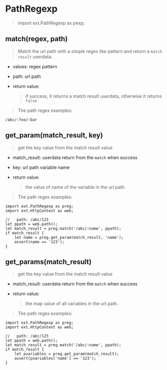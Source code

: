 # PathRegexp
> import ext.PathRegexp as pexp;


## match(regex, path)
> Match the url path with a simple regex like pattern and return a `match result` userdata.

- values: regex pattern
- path: url path

- return value:
  > if success, it returns a match result userdata, otherwise it returns `false`

> The path regex examples:
```
/abc/:foo/:bar

```

## get\_param(match_result, key)
> get the key value from the match result value

- match_result: userdata return from the `match` when success
- key: url path variable name

- return value:
  > the value of name of the variable in the url path

> The path regex examples:
```
import ext.PathRegexp as preg;
import ext.HttpContext as web;

//   path: /abc/123
let ppath = web.path();
let match_result = preg.match('/abc/:name', ppath);
if match_result {
    let name = preg.get_param(match_result, 'name');
    assert(name == '123');
}

```

## get\_params(match_result)
> get the key value from the match result value

- match_result: userdata return from the `match` when success

- return value:
  > the map value of all variables in the url path.

> The path regex examples:
```
import ext.PathRegexp as preg;
import ext.HttpContext as web;

//   path: /abc/123
let ppath = web.path();
let match_result = preg.match('/abc/:name', ppath);
if match_result {
    let pvariables = preg.get_param(match_result);
    assert(pvariables['name'] == '123');
}

```



